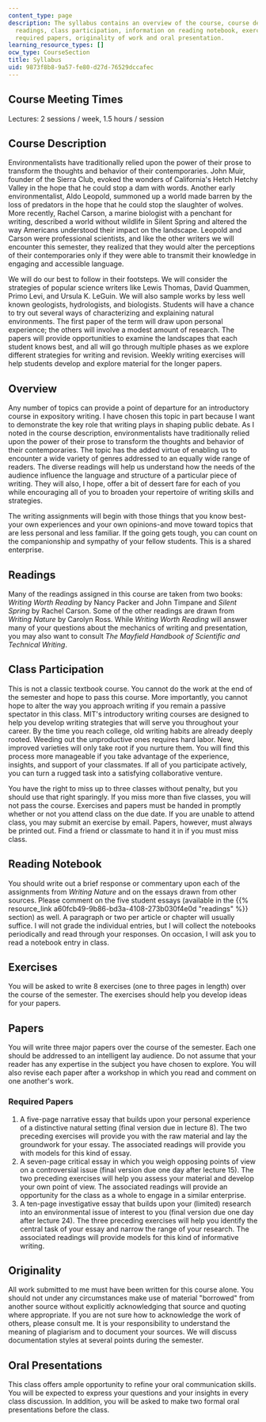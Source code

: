 ```yaml
---
content_type: page
description: The syllabus contains an overview of the course, course description,
  readings, class participation, information on reading notebook, exercises, papers,
  required papers, originality of work and oral presentation.
learning_resource_types: []
ocw_type: CourseSection
title: Syllabus
uid: 9873f8b8-9a57-fe80-d27d-76529dccafec
---
```


Course Meeting Times
--------------------

Lectures: 2 sessions / week, 1.5 hours / session

Course Description
------------------

Environmentalists have traditionally relied upon the power of their prose to transform the thoughts and behavior of their contemporaries. John Muir, founder of the Sierra Club, evoked the wonders of California's Hetch Hetchy Valley in the hope that he could stop a dam with words. Another early environmentalist, Aldo Leopold, summoned up a world made barren by the loss of predators in the hope that he could stop the slaughter of wolves. More recently, Rachel Carson, a marine biologist with a penchant for writing, described a world without wildlife in Silent Spring and altered the way Americans understood their impact on the landscape. Leopold and Carson were professional scientists, and like the other writers we will encounter this semester, they realized that they would alter the perceptions of their contemporaries only if they were able to transmit their knowledge in engaging and accessible language.

We will do our best to follow in their footsteps. We will consider the strategies of popular science writers like Lewis Thomas, David Quammen, Primo Levi, and Ursula K. LeGuin. We will also sample works by less well known geologists, hydrologists, and biologists. Students will have a chance to try out several ways of characterizing and explaining natural environments. The first paper of the term will draw upon personal experience; the others will involve a modest amount of research. The papers will provide opportunities to examine the landscapes that each student knows best, and all will go through multiple phases as we explore different strategies for writing and revision. Weekly writing exercises will help students develop and explore material for the longer papers.

Overview
--------

Any number of topics can provide a point of departure for an introductory course in expository writing. I have chosen this topic in part because I want to demonstrate the key role that writing plays in shaping public debate. As I noted in the course description, environmentalists have traditionally relied upon the power of their prose to transform the thoughts and behavior of their contemporaries. The topic has the added virtue of enabling us to encounter a wide variety of genres addressed to an equally wide range of readers. The diverse readings will help us understand how the needs of the audience influence the language and structure of a particular piece of writing. They will also, I hope, offer a bit of dessert fare for each of you while encouraging all of you to broaden your repertoire of writing skills and strategies.

The writing assignments will begin with those things that you know best-your own experiences and your own opinions-and move toward topics that are less personal and less familiar. If the going gets tough, you can count on the companionship and sympathy of your fellow students. This is a shared enterprise.

Readings
--------

Many of the readings assigned in this course are taken from two books: _Writing Worth Reading_ by Nancy Packer and John Timpane and _Silent Spring_ by Rachel Carson. Some of the other readings are drawn from _Writing Nature_ by Carolyn Ross. While _Writing Worth Reading_ will answer many of your questions about the mechanics of writing and presentation, you may also want to consult _The Mayfield Handbook of Scientific and Technical Writing_.

Class Participation
-------------------

This is not a classic textbook course. You cannot do the work at the end of the semester and hope to pass this course. More importantly, you cannot hope to alter the way you approach writing if you remain a passive spectator in this class. MIT's introductory writing courses are designed to help you develop writing strategies that will serve you throughout your career. By the time you reach college, old writing habits are already deeply rooted. Weeding out the unproductive ones requires hard labor. New, improved varieties will only take root if you nurture them. You will find this process more manageable if you take advantage of the experience, insights, and support of your classmates. If all of you participate actively, you can turn a rugged task into a satisfying collaborative venture.

You have the right to miss up to three classes without penalty, but you should use that right sparingly. If you miss more than five classes, you will not pass the course. Exercises and papers must be handed in promptly whether or not you attend class on the due date. If you are unable to attend class, you may submit an exercise by email. Papers, however, must always be printed out. Find a friend or classmate to hand it in if you must miss class.

Reading Notebook
----------------

You should write out a brief response or commentary upon each of the assignments from _Writing Nature_ and on the essays drawn from other sources. Please comment on the five student essays (available in the {{% resource_link a60fcb49-9b86-bd3a-4108-273b030f4e0d "readings" %}} section) as well. A paragraph or two per article or chapter will usually suffice. I will not grade the individual entries, but I will collect the notebooks periodically and read through your responses. On occasion, I will ask you to read a notebook entry in class.

Exercises
---------

You will be asked to write 8 exercises (one to three pages in length) over the course of the semester. The exercises should help you develop ideas for your papers.

Papers
------

You will write three major papers over the course of the semester. Each one should be addressed to an intelligent lay audience. Do not assume that your reader has any expertise in the subject you have chosen to explore. You will also revise each paper after a workshop in which you read and comment on one another's work.

### Required Papers

1.  A five-page narrative essay that builds upon your personal experience of a distinctive natural setting (final version due in lecture 8). The two preceding exercises will provide you with the raw material and lay the groundwork for your essay. The associated readings will provide you with models for this kind of essay.
2.  A seven-page critical essay in which you weigh opposing points of view on a controversial issue (final version due one day after lecture 15). The two preceding exercises will help you assess your material and develop your own point of view. The associated readings will provide an opportunity for the class as a whole to engage in a similar enterprise.
3.  A ten-page investigative essay that builds upon your (limited) research into an environmental issue of interest to you (final version due one day after lecture 24). The three preceding exercises will help you identify the central task of your essay and narrow the range of your research. The associated readings will provide models for this kind of informative writing.

Originality
-----------

All work submitted to me must have been written for this course alone. You should not under any circumstances make use of material "borrowed" from another source without explicitly acknowledging that source and quoting where appropriate. If you are not sure how to acknowledge the work of others, please consult me. It is your responsibility to understand the meaning of plagiarism and to document your sources. We will discuss documentation styles at several points during the semester.

Oral Presentations
------------------

This class offers ample opportunity to refine your oral communication skills. You will be expected to express your questions and your insights in every class discussion. In addition, you will be asked to make two formal oral presentations before the class.